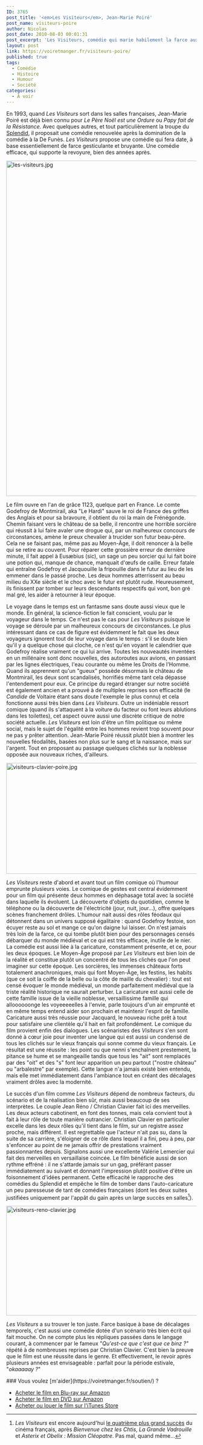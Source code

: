 ```yaml
---
ID: 3765
post_title: '<em>Les Visiteurs</em>, Jean-Marie Poiré'
post_name: visiteurs-poire
author: Nicolas
post_date: 2010-08-03 00:01:31
post_excerpt: 'Les Visiteurs, comédie qui marie habilement la farce aux dialogues très bien écrits. Un humour qui ne cherche pas la légèreté psychologique et qui est extrêmement efficace.  Parfait pour combler une soirée estivale, le film supporte même bien la revoyure. Okaaaaay ?'
layout: post
link: https://voiretmanger.fr/visiteurs-poire/
published: true
tags:
  - Comédie
  - Histoire
  - Humour
  - Société
categories:
  - À voir
---
```

En 1993, quand <em>Les Visiteurs</em> sort dans les salles françaises, Jean-Marie Poiré est déjà bien connu pour <em>Le Père Noël est une Ordure</em> ou <em>Papy fait de la Résistance</em>. Avec quelques autres, et tout particulièrement la troupe du <a href="http://fr.wikipedia.org/wiki/Le_Splendid">Splendid</a>, il proposait une comédie renouvelée après la domination de la comédie à la De Funès. <em>Les Visiteurs</em> propose une comédie qui fera date, à base essentiellement de farce gesticulante et bruyante. Une comédie efficace, qui supporte la revoyure, bien des années après.

<a href="http://www.allocine.fr/film/fichefilm_gen_cfilm=5241.html"><img class="aligncenter" src="https://voiretmanger.fr/wp-content/uploads/2010/08/les-visiteurs.jpg" alt="les-visiteurs.jpg" width="623" height="886" border="0" /></a>

Le film ouvre en l'an de grâce 1123, quelque part en France. Le comte Godefroy de Montmirail, aka "Le Hardi" sauve le roi de France des griffes des Anglais et pour sa bravoure, il obtient du roi la main de Frénégonde. Chemin faisant vers le château de sa belle, il rencontre une horrible sorcière qui réussit à lui faire avaler une drogue qui, par un malheureux concours de circonstances, amène le preux chevalier à trucider son futur beau-père. Cela ne se faisant pas, même pas au Moyen-Âge, il doit renoncer à la belle qui se retire au couvent. Pour réparer cette grossière erreur de dernière minute, il fait appel à Eusæbius (sic), un sage un peu sorcier qui lui fait boire une potion qui, manque de chance, manquait d'œufs de caille. Erreur fatale qui entraîne Godefroy et Jacquouille la fripouille dans le futur au lieu de les emmener dans le passé proche. Les deux hommes atterrissent au beau milieu du XXe siècle et le choc avec le futur est plutôt rude. Heureusement, ils finissent par tomber sur leurs descendants respectifs qui vont, bon gré mal gré, les aider à retourner à leur époque.

Le voyage dans le temps est un fantasme sans doute aussi vieux que le monde. En général, la science-fiction le fait conscient, voulu par le voyageur dans le temps. Ce n'est pas le cas pour <em>Les Visiteurs</em> puisque le voyage se déroule par un malheureux concours de circonstances. Le plus intéressant dans ce cas de figure est évidemment le fait que les deux voyageurs ignorent tout de leur voyage dans le temps : s'il se doute bien qu'il y a quelque chose qui cloche, ce n'est qu'en voyant le calendrier que Godefroy réalise vraiment ce qui lui arrive. Toutes les nouveautés inventées en un millénaire sont donc nouvelles, des autoroutes aux avions, en passant par les lignes électriques, l'eau courante ou même les Droits de l'Homme. Quand ils apprennent qu'un "gueux" possède désormais le château de Montmirail, les deux sont scandalisés, horrifiés même tant cela dépasse l'entendement pour eux. Ce principe du regard étranger sur notre société est également ancien et a prouvé à de multiples reprises son efficacité (le <em>Candide</em> de Voltaire étant sans doute l'exemple le plus connu) et cela fonctionne aussi très bien dans <em>Les Visiteurs</em>. Outre un indéniable ressort comique (quand ils s'attaquent à la voiture du facteur ou font leurs ablutions dans les toilettes), cet aspect ouvre aussi une discrète critique de notre société actuelle. <em>Les Visiteurs</em> est loin d'être un film politique ou même social, mais le sujet de l'égalité entre les hommes revient trop souvent pour ne pas y prêter attention. Jean-Marie Poiré réussit plutôt bien à montrer les nouvelles féodalités, basées non plus sur le sang et la naissance, mais sur l'argent. Tout en proposant au passage quelques clichés sur la noblesse opposée aux nouveaux riches, d'ailleurs.

<img class="aligncenter" src="https://voiretmanger.fr/wp-content/uploads/2010/08/visiteurs-clavier-poire.jpg" alt="visiteurs-clavier-poire.jpg" width="690" height="293" border="0" />

<em>Les Visiteurs</em> reste d'abord et avant tout un film comique où l'humour emprunte plusieurs voies. Le comique de gestes est central évidemment pour un film qui présente deux hommes en déphasage total avec la société dans laquelle ils évoluent. La découverte d'objets du quotidien, comme le téléphone ou la découverte de l'électricité (jour, nuit, jour…), offre quelques scènes franchement drôles. L'humour nait aussi des rôles féodaux qui détonnent dans un univers supposé égalitaire : quand Godefroy festoie, son écuyer reste au sol et mange ce qu'on daigne lui laisser. On n'est jamais très loin de la farce, ce qui tombe plutôt bien pour des personnages censés débarquer du monde médiéval et ce qui est très efficace, inutile de le nier. La comédie est aussi liée à la caricature, constamment présente, et ce, pour les deux époques. Le Moyen-Âge proposé par <em>Les Visiteurs</em> est bien loin de la réalité et constitue plutôt un concentré de tous les clichés que l'on peut imaginer sur cette époque. Les sorcières, les immenses châteaux forts totalement anachroniques, mais qui font Moyen-Âge, les festins, les habits (que ce soit la coiffe de la belle ou la côte de maille du chevalier) : tout est censé évoquer le monde médiéval, un monde parfaitement médiéval que la triste réalité historique ne saurait perturber. La caricature est aussi celle de cette famille issue de la vieille noblesse, versaillissime famille qui alloooooonge les voyeeeeelles à l'envie, parle toujours d'un air emprunté et en même temps entend aider son prochain et maintenir l'esprit de famille. Caricature aussi très réussie pour Jacquard, le nouveau riche prêt à tout pour satisfaire une clientèle qu'il hait en fait profondément. Le comique du film provient enfin des dialogues. Les scénaristes des <em>Visiteurs</em> s'en sont donné à cœur joie pour inventer une langue qui est aussi un condensé de tous les clichés sur le vieux français qui sonne comme du vieux français. Le résultat est une réussite : les point ou que nenni s'enchaînent prestement, la pitance se hume et se mangeaille tandis que tous les "ait" sont remplacés par des "oit" et des "s" font leur apparition un peu partout ("nostre château" ou "arbalestre" par exemple). Cette langue n'a jamais existé bien entendu, mais elle met immédiatement dans l'ambiance tout en créant des décalages vraiment drôles avec la modernité.

Le succès d'un film comme <em>Les Visiteurs</em> dépend de nombreux facteurs, du scénario et de la réalisation bien sûr, mais aussi beaucoup de ses interprètes. Le couple Jean Réno / Christian Clavier fait ici des merveilles. Les deux acteurs cabotinent, en font des tonnes, mais cela convient tout à fait à leur rôle de toute manière outrancier. Christian Clavier en particulier excelle dans les deux rôles qu'il tient dans le film, sur un registre assez proche, mais différent. Il est regrettable que l'acteur n'ait pas su, dans la suite de sa carrière, s'éloigner de ce rôle dans lequel il a fini, peu à peu, par s'enfoncer au point de ne jamais offrir de prestations vraiment passionnantes depuis. Signalons aussi une excellente Valérie Lemercier qui fait des merveilles en versaillaise coincée. Le film bénéficie aussi de son rythme effréné : il ne s'attarde jamais sur un gag, préférant passer immédiatement au suivant et donnant l'impression plutôt positive d'être un foisonnement d'idées permanent. Cette efficacité le rapproche des comédies du Splendid et empêche le film de tomber dans l'auto-caricature un peu paresseuse de tant de comédies françaises (dont les deux suites justifiées uniquement par l'appât du gain après un large succès en salles[^1]).

<img class="aligncenter" src="https://voiretmanger.fr/wp-content/uploads/2010/08/visiteurs-reno-clavier.jpg" alt="visiteurs-reno-clavier.jpg" width="690" height="290" border="0" />

<em>Les Visiteurs</em> a su trouver le ton juste. Farce basique à base de décalages temporels, c'est aussi une comédie dotée d'un scénario très bien écrit qui fait mouche. On ne compte plus les répliques passées dans le langage courant, à commencer par le fameux "<em>Qu'est-ce que c'est que ce binz ?"</em> répété à de nombreuses reprises par Christian Clavier. C'est bien la preuve que le film est une réussite dans le genre. Et effectivement, le revoir après plusieurs années est envisageable : parfait pour la période estivale, "<em>okaaaaay ?</em>"

<div class="amazon" markdown="1">
### Vous voulez [m'aider](https://voiretmanger.fr/soutien/) ?

- [Acheter le film en Blu-ray sur Amazon](http://www.amazon.fr/gp/product/B001HBW30G/ref=as_li_ss_tl?ie=UTF8&tag=leblogdenic07-21&linkCode=as2&camp=1642&creative=19458&creativeASIN=B001HBW30G)
- [Acheter le film en DVD sur Amazon](http://www.amazon.fr/gp/product/B0014C5Y7C/ref=as_li_ss_tl?ie=UTF8&tag=leblogdenic07-21&linkCode=as2&camp=1642&creative=19458&creativeASIN=B0014C5Y7C)
- [Acheter ou louer le film sur l'iTunes Store](https://itunes.apple.com/fr/movie/les-visiteurs/id401052967)
</div>

[^1]: <em>Les Visiteurs</em> est encore aujourd'hui <a href="http://fr.wikipedia.org/wiki/Les_Visiteurs_(1993)#Box-office">le quatrième plus grand succès</a> du cinéma français, après <em>Bienvenue chez les Chtis</em>, <em>La Grande Vadrouille</em> et <em>Asterix et Obelix : Mission Cléopatre</em>. Pas mal, quand même…